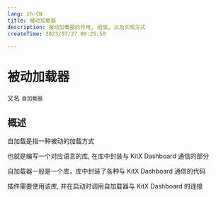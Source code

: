 ```yaml
---
lang: zh-CN
title: 被动加载器
description: 被动加载器的作用, 组成, 以及实现方式
createTime: 2023/07/27 00:25:50

---
```


# 被动加载器

又名 `自加载器`

## 概述

自加载是指一种被动的加载方式

也就是编写一个对应语言的库, 在库中封装与 KitX Dashboard 通信的部分

自加载器一般是一个库，库中封装了各种与 KitX Dashboard 通信的代码

插件需要使用该库, 并在启动时调用自加载器与 KitX Dashboard 的连接

